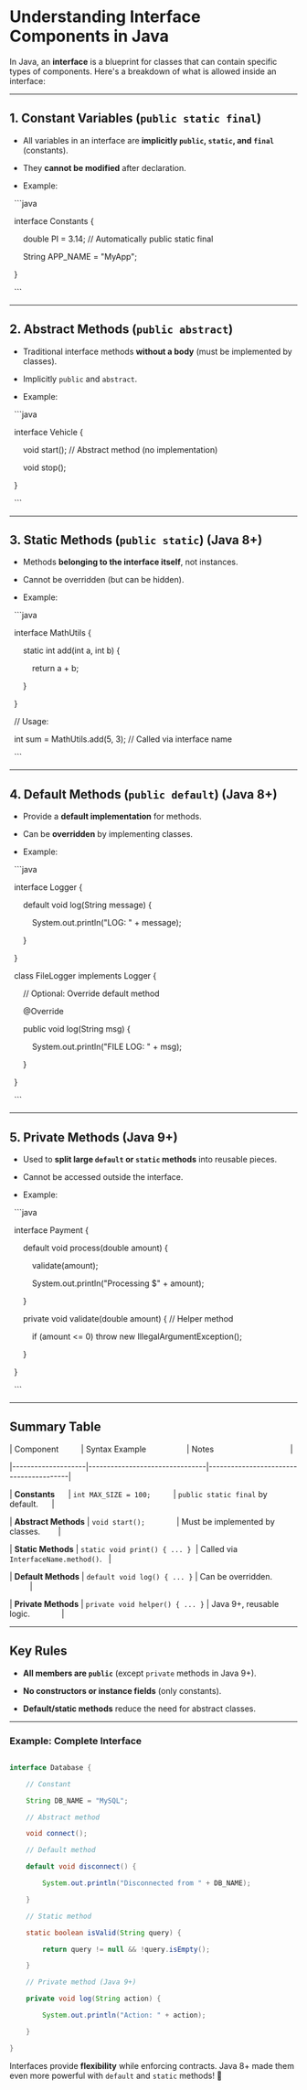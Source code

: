 # **Understanding Interface Components in Java**

In Java, an **interface** is a blueprint for classes that can contain specific types of components. Here's a breakdown of what is allowed inside an interface:

---

## **1. Constant Variables (`public static final`)**

- All variables in an interface are **implicitly `public`, `static`, and `final`** (constants).

- They **cannot be modified** after declaration.

- Example:

  ```java

  interface Constants {

      double PI = 3.14; // Automatically public static final

      String APP_NAME = "MyApp";

  }

  ```

---

## **2. Abstract Methods (`public abstract`)**

- Traditional interface methods **without a body** (must be implemented by classes).

- Implicitly `public` and `abstract`.

- Example:

  ```java

  interface Vehicle {

      void start(); // Abstract method (no implementation)

      void stop();

  }

  ```

---

## **3. Static Methods (`public static`) (Java 8+)**

- Methods **belonging to the interface itself**, not instances.

- Cannot be overridden (but can be hidden).

- Example:

  ```java

  interface MathUtils {

      static int add(int a, int b) {

          return a + b;

      }

  }

  // Usage:

  int sum = MathUtils.add(5, 3); // Called via interface name

  ```

---

## **4. Default Methods (`public default`) (Java 8+)**

- Provide a **default implementation** for methods.

- Can be **overridden** by implementing classes.

- Example:

  ```java

  interface Logger {

      default void log(String message) {

          System.out.println("LOG: " + message);

      }

  }

  class FileLogger implements Logger {

      // Optional: Override default method

      @Override

      public void log(String msg) {

          System.out.println("FILE LOG: " + msg);

      }

  }

  ```

---

## **5. Private Methods (Java 9+)**

- Used to **split large `default` or `static` methods** into reusable pieces.

- Cannot be accessed outside the interface.

- Example:

  ```java

  interface Payment {

      default void process(double amount) {

          validate(amount);

          System.out.println("Processing $" + amount);

      }

      private void validate(double amount) { // Helper method

          if (amount <= 0) throw new IllegalArgumentException();

      }

  }

  ```

---

## **Summary Table**

| Component          | Syntax Example                  | Notes                                  |

|--------------------|--------------------------------|----------------------------------------|

| **Constants**      | `int MAX_SIZE = 100;`          | `public static final` by default.      |

| **Abstract Methods** | `void start();`              | Must be implemented by classes.        |

| **Static Methods** | `static void print() { ... }`  | Called via `InterfaceName.method()`.   |

| **Default Methods** | `default void log() { ... }` | Can be overridden.                     |

| **Private Methods** | `private void helper() { ... }` | Java 9+, reusable logic.              |

---

## **Key Rules**

- **All members are `public`** (except `private` methods in Java 9+).

- **No constructors or instance fields** (only constants).

- **Default/static methods** reduce the need for abstract classes.

---

### **Example: Complete Interface**

```java

interface Database {

    // Constant

    String DB_NAME = "MySQL";

    // Abstract method

    void connect();

    // Default method

    default void disconnect() {

        System.out.println("Disconnected from " + DB_NAME);

    }

    // Static method

    static boolean isValid(String query) {

        return query != null && !query.isEmpty();

    }

    // Private method (Java 9+)

    private void log(String action) {

        System.out.println("Action: " + action);

    }

}

```

Interfaces provide **flexibility** while enforcing contracts. Java 8+ made them even more powerful with `default` and `static` methods! 🚀
